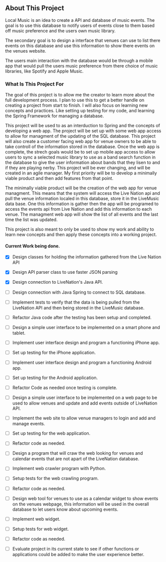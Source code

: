 ## About This Project

Local Music is an idea to create a API and database of music events. The goal is to use this database to notify users of events close to them based off music preference and the users own music library. 

The secondary goal is to design a interface that venues can use to list there events on this database and use this information to show there events on the venues website. 

The users main interaction with the database would be through a mobile app that would pull the users music preference from there choice of music libraries, like Spotify and Apple Music. 

### What Is This Project For

The goal of this project is to allow me the creator to learn more about the full development process. I plan to use this to get a better handle on creating a project from start to finish. I will also focus on learning new concepts and practices. Like setting up testing for my code, and learning the Spring Framework for managing a database.

This project will be used to as an interduction to Spring and the concepts of developing a web app. The project will be set up with some web app access to allow for managment of the updating of the SQL database. This project will also create a customer facing web app for venue owners to be able to take controll of the information stored in the database. Once the web app is complete, the strech goals would be to set up mobile app access to allow users to sync a selected music library to use as a band search function in the database to give the user information about bands that they lisen to and if they are playing nerby. This project will be ever changing, and will be created in an agile manager. My first priority will be to develop a minimally viable product and then add features from that point.

The minimally viable product will be the creation of the web app for venue managment. This means that the system will access the Live Nation api and pull the venue information localed in this database, store it in the LiveMusic data base. One this information is gather then the app will be programed to access the events api from Live Nation and add this information to each venue. The managment web app will show the list of all events and the last time the list was updated. 

This project is also meant to only be used to show my work and ability to learn new concepts and then apply these concepts into a working project.

#### Current Work being done.
- [x] Design classes for holding the information gathered from the Live Nation API
- [x] Design API parser class to use faster JSON parsing 
- [x] Design connection to LiveNation's Java API.
- [ ] Design connection with Java Spring to connect to SQL database.
- [ ] Implement tests to verify that the data is being pulled from the LiveNation API and then being stored in the LiveMusic database. 
- [ ] Refactor Java code after the testing has been setup and completed.
- [ ] Design a simple user interface to be implemented on a smart phone and tablet.
- [ ] Implement user interface design and program a functioning iPhone app.
- [ ] Set up testing for the iPhone application.
- [ ] Implement user interface design and program a functioning Android app.
- [ ] Set up testing for the Android application.
- [ ] Refactor Code as needed once testing is complete.
- [ ] Design a simple user interface to be implemented on a web page to be used to allow venues and update and add events outside of LiveNation API.
- [ ] Implement the web site to allow venue managers to login and add and manage events.
- [ ] Set up testing for the web application.
- [ ] Refactor code as needed.
- [ ] Design a program that will craw the web looking for venues and calendar events that are not apart of the LiveNation database. 
- [ ] Implement web crawler program with Python.
- [ ] Setup tests for the web crawling program.
- [ ] Refactor code as needed.
- [ ] Design web tool for venues to use as a calendar widget to show events on the venues webpage, this information will be used in the overall database to let users know about upcoming events.
- [ ] Implement web widget.
- [ ] Setup tests for web widget.
- [ ] Refactor code as needed. 
- [ ] Evaluate project in its current state to see if other functions or applications could be added to make the user experience better. 

